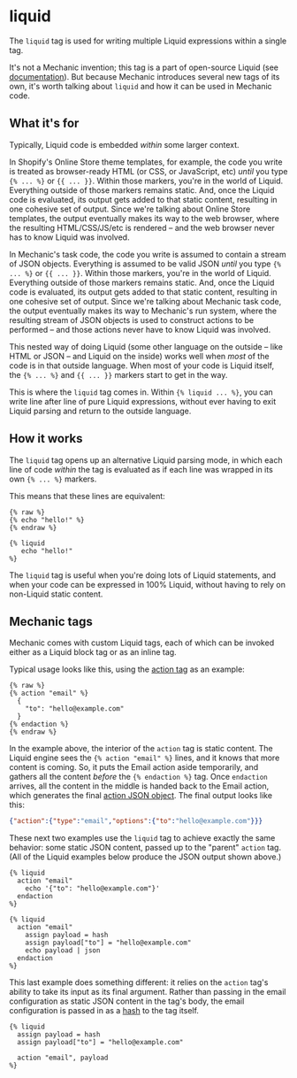 # liquid

The `liquid` tag is used for writing multiple Liquid expressions within a single tag.

It's not a Mechanic invention; this tag is a part of open-source Liquid (see [documentation](https://shopify.github.io/liquid/tags/template/#liquid)). But because Mechanic introduces several new tags of its own, it's worth talking about `liquid` and how it can be used in Mechanic code.

## What it's for

Typically, Liquid code is embedded _within_ some larger context.

In Shopify's Online Store theme templates, for example, the code you write is treated as browser-ready HTML (or CSS, or JavaScript, etc) _until_ you type `{% ... %}` or `{{ ... }}`. Within those markers, you're in the world of Liquid. Everything outside of those markers remains static. And, once the Liquid code is evaluated, its output gets added to that static content, resulting in one cohesive set of output. Since we're talking about Online Store templates, the output eventually makes its way to the web browser, where the resulting HTML/CSS/JS/etc is rendered – and the web browser never has to know Liquid was involved.

In Mechanic's task code, the code you write is assumed to contain a stream of JSON objects. Everything is assumed to be valid JSON _until_ you type `{% ... %}` or `{{ ... }}`. Within those markers, you're in the world of Liquid. Everything outside of those markers remains static. And, once the Liquid code is evaluated, its output gets added to that static content, resulting in one cohesive set of output. Since we're talking about Mechanic task code, the output eventually makes its way to Mechanic's run system, where the resulting stream of JSON objects is used to construct actions to be performed – and those actions never have to know Liquid was involved.

This nested way of doing Liquid (some other language on the outside – like HTML or JSON – and Liquid on the inside) works well when _most_ of the code is in that outside language. When most of your code is Liquid itself, the `{% ... %}` and `{{ ... }}` markers start to get in the way.

This is where the `liquid` tag comes in. Within `{% liquid ... %}`, you can write line after line of pure Liquid expressions, without ever having to exit Liquid parsing and return to the outside language.

## How it works

The `liquid` tag opens up an alternative Liquid parsing mode, in which each line of code _within_ the tag is evaluated as if each line was wrapped in its own `{% ... %}` markers.

This means that these lines are equivalent:

```
{% raw %}
{% echo "hello!" %}
{% endraw %}

{% liquid
   echo "hello!"
%}
```

The `liquid` tag is useful when you're doing lots of Liquid statements, and when your code can be expressed in 100% Liquid, without having to rely on non-Liquid static content.

## Mechanic tags

Mechanic comes with custom Liquid tags, each of which can be invoked either as a Liquid block tag or as an inline tag.

Typical usage looks like this, using the [action tag](action.md) as an example:

```liquid
{% raw %}
{% action "email" %}
  {
    "to": "hello@example.com"
  }
{% endaction %}
{% endraw %}
```

In the example above, the interior of the `action` tag is static content. The Liquid engine sees the `{% action "email" %}` lines, and it knows that more content is coming. So, it puts the Email action aside temporarily, and gathers all the content _before_ the `{% endaction %}` tag. Once `endaction` arrives, all the content in the middle is handed back to the Email action, which generates the final [action JSON object](../objects/action.md). The final output looks like this:

```json
{"action":{"type":"email","options":{"to":"hello@example.com"}}}
```

These next two examples use the `liquid` tag to achieve exactly the same behavior: some static JSON content, passed up to the "parent" `action` tag. (All of the Liquid examples below produce the JSON output shown above.)

```liquid
{% liquid
  action "email"
    echo '{"to": "hello@example.com"}'
  endaction
%}
```

```liquid
{% liquid
  action "email"
    assign payload = hash
    assign payload["to"] = "hello@example.com"
    echo payload | json
  endaction
%}
```

This last example does something different: it relies on the `action` tag's ability to take its input as its final argument. Rather than passing in the email configuration as static JSON content in the tag's body, the email configuration is passed in as a [hash](../keyword-literals/hash.md) to the tag itself.

```liquid
{% liquid
  assign payload = hash
  assign payload["to"] = "hello@example.com"

  action "email", payload
%}
```
